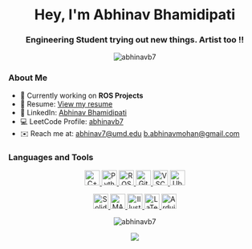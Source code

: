 <h1 align="center">Hey, I'm Abhinav Bhamidipati</h1>
<h3 align="center">Engineering Student trying out new things. Artist too !!</h3>

<p align="center">
  <img src="https://komarev.com/ghpvc/?username=abhinavb7&label=Profile%20views&color=0e75b6&style=flat" alt="abhinavb7" />
</p>

### About Me

- 🤖 Currently working on **ROS Projects**
- 📄 Resume: [View my resume](https://drive.google.com/file/d/1p300GNRr7KKnYHkrKD5efs3TwCk7bpY8/view?usp=sharing)
- 👔 LinkedIn: [Abhinav Bhamidipati](https://www.linkedin.com/in/abhinav-bhamidipati/)
- 💻 LeetCode Profile: [abhinavb7](https://www.leetcode.com/abhinavb7/)
- ✉️ Reach me at: [abhinav7@umd.edu](mailto:abhinav7@umd.edu)  [b.abhinavmohan@gmail.com](mailto:b.abhinavmohan@gmail.com)
  
### Languages and Tools

<p align="center">
  <a href= "https://isocpp.org/">
    <img height="30" alt="C++" src="https://img.shields.io/badge/-C%2B%2B-orange?style=plastic&logo=cplusplus"/>
  </a>
  
  <a href= "https://www.python.org/">
    <img height="30" alt="Python" src="https://img.shields.io/badge/-Python-ffcd3a?style=plastic&logo=python"/>
  </a>
  <a href= "https://www.ros.org/">
  <img height="30" alt="ROS" src="https://img.shields.io/badge/-ROS-fa8a05?style=plastic&logo=ros"/>
  </a>
  
  <a href="https://git-scm.com/" target="_blank">
  <img height="30" alt="Git" src="https://img.shields.io/badge/-Git-F05032?style=plastic&logo=git&logoColor=white"/>
  </a>

  <a href= "https://code.visualstudio.com/">
  <img height="30" alt="VSCode" src="https://img.shields.io/badge/-VS%20Code-3182b9?style=plastic&logo=visualstudiocode"/>
  </a>
  
  <a href= "https://ubuntu.com/">
  <img height="30" alt="Ubuntu" src="https://img.shields.io/badge/-Ubuntu-99b931?style=plastic&logo=ubuntu"/>
  </a>
</p>

<p align="center">
  <a href="https://www.solidworks.com/" target="_blank">
    <img height="30" alt="SolidWorks" src="https://img.shields.io/badge/-SolidWorks-0078D4?style=plastic&logo=solidworks&logoColor=white"/>
  </a>
  <a href="https://www.mathworks.com/" target="_blank">
    <img height="30" alt="MATLAB" src="https://img.shields.io/badge/-MATLAB-0076A8?style=plastic&logo=mathworks&logoColor=white"/>
  </a>
  <a href="https://www.adobe.com/products/illustrator.html" target="_blank">
    <img height="30" alt="Illustrator" src="https://img.shields.io/badge/-Illustrator-FF9A00?style=plastic&logo=adobe-illustrator&logoColor=white"/>
  </a>
   <a href= "https://www.latex-project.org/">
    <img height="30" alt="LaTeX" src="https://img.shields.io/badge/-LaTeX-008080?style=plastic&logo=latex"/>
  </a>
  <a href="https://www.arduino.cc/" target="_blank">
    <img height="30" alt="Arduino" src="https://img.shields.io/badge/-Arduino-00979D?style=plastic&logo=arduino&logoColor=white"/>
  </a>  
</p>

<p align="center"><img align="center" src="https://github-readme-stats.vercel.app/api/top-langs?username=abhinavb7&show_icons=true&locale=en&layout=compact" alt="abhinavb7" /></p>


<p align="center"><img align="center" src="https://github-readme-streak-stats.herokuapp.com/?user=abhinavb7"" /></p>

